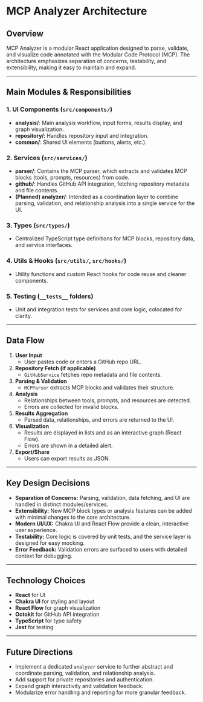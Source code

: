 # MCP Analyzer Architecture

## Overview
MCP Analyzer is a modular React application designed to parse, validate, and visualize code annotated with the Modular Code Protocol (MCP). The architecture emphasizes separation of concerns, testability, and extensibility, making it easy to maintain and expand.

---

## Main Modules & Responsibilities

### 1. **UI Components (`src/components/`)**
- **analysis/**: Main analysis workflow, input forms, results display, and graph visualization.
- **repository/**: Handles repository input and integration.
- **common/**: Shared UI elements (buttons, alerts, etc.).

### 2. **Services (`src/services/`)**
- **parser/**: Contains the MCP parser, which extracts and validates MCP blocks (tools, prompts, resources) from code.
- **github/**: Handles GitHub API integration, fetching repository metadata and file contents.
- **(Planned) analyzer/**: Intended as a coordination layer to combine parsing, validation, and relationship analysis into a single service for the UI.

### 3. **Types (`src/types/`)**
- Centralized TypeScript type definitions for MCP blocks, repository data, and service interfaces.

### 4. **Utils & Hooks (`src/utils/`, `src/hooks/`)**
- Utility functions and custom React hooks for code reuse and cleaner components.

### 5. **Testing (`__tests__` folders)**
- Unit and integration tests for services and core logic, colocated for clarity.

---

## Data Flow

1. **User Input**
    - User pastes code or enters a GitHub repo URL.
2. **Repository Fetch (if applicable)**
    - `GitHubService` fetches repo metadata and file contents.
3. **Parsing & Validation**
    - `MCPParser` extracts MCP blocks and validates their structure.
4. **Analysis**
    - Relationships between tools, prompts, and resources are detected.
    - Errors are collected for invalid blocks.
5. **Results Aggregation**
    - Parsed data, relationships, and errors are returned to the UI.
6. **Visualization**
    - Results are displayed in lists and as an interactive graph (React Flow).
    - Errors are shown in a detailed alert.
7. **Export/Share**
    - Users can export results as JSON.

---

## Key Design Decisions

- **Separation of Concerns:** Parsing, validation, data fetching, and UI are handled in distinct modules/services.
- **Extensibility:** New MCP block types or analysis features can be added with minimal changes to the core architecture.
- **Modern UI/UX:** Chakra UI and React Flow provide a clean, interactive user experience.
- **Testability:** Core logic is covered by unit tests, and the service layer is designed for easy mocking.
- **Error Feedback:** Validation errors are surfaced to users with detailed context for debugging.

---

## Technology Choices
- **React** for UI
- **Chakra UI** for styling and layout
- **React Flow** for graph visualization
- **Octokit** for GitHub API integration
- **TypeScript** for type safety
- **Jest** for testing

---

## Future Directions
- Implement a dedicated `analyzer` service to further abstract and coordinate parsing, validation, and relationship analysis.
- Add support for private repositories and authentication.
- Expand graph interactivity and validation feedback.
- Modularize error handling and reporting for more granular feedback. 
